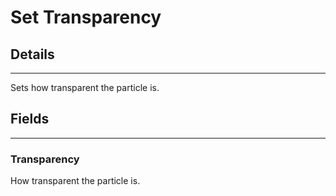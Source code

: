 # Set Transparency

## Details

---

Sets how transparent the particle is.

## Fields

---

### Transparency

How transparent the particle is.
